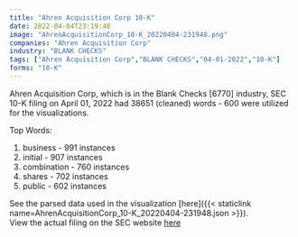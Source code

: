 ```yaml
---
title: "Ahren Acquisition Corp 10-K"
date: 2022-04-04T23:19:48
image: "AhrenAcquisitionCorp_10-K_20220404-231948.png"
companies: "Ahren Acquisition Corp"
industry: "BLANK CHECKS"
tags: ["Ahren Acquisition Corp","BLANK CHECKS","04-01-2022","10-K"]
forms: "10-K"
---
```

Ahren Acquisition Corp, which is in the Blank Checks [6770] industry, SEC 10-K filing on April 01, 2022 had 38651 (cleaned) words - 600 were utilized for the visualizations.

Top Words:
1. business - 991 instances
2. initial - 907 instances
3. combination - 760 instances
4. shares - 702 instances
5. public - 602 instances


See the parsed data used in the visualization [here]({{< staticlink name=AhrenAcquisitionCorp_10-K_20220404-231948.json >}}).  
View the actual filing on the SEC website [here](https://www.sec.gov/Archives/edgar/data/1856696/0001213900-22-017091.txt)